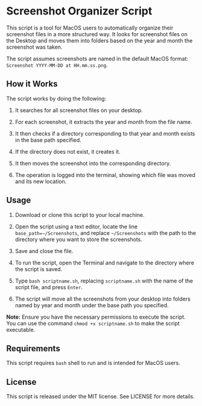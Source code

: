 # Screenshot Organizer Script

This script is a tool for MacOS users to automatically organize their screenshot files in a more structured way. It looks for screenshot files on the Desktop and moves them into folders based on the year and month the screenshot was taken.

The script assumes screenshots are named in the default MacOS format: `Screenshot YYYY-MM-DD at HH.mm.ss.png`.

## How it Works

The script works by doing the following:

1. It searches for all screenshot files on your desktop.

2. For each screenshot, it extracts the year and month from the file name.

3. It then checks if a directory corresponding to that year and month exists in the base path specified.

4. If the directory does not exist, it creates it.

5. It then moves the screenshot into the corresponding directory.

6. The operation is logged into the terminal, showing which file was moved and its new location.

## Usage

1. Download or clone this script to your local machine.

2. Open the script using a text editor, locate the line `base_path=~/Screenshots`, and replace `~/Screenshots` with the path to the directory where you want to store the screenshots.

3. Save and close the file.

4. To run the script, open the Terminal and navigate to the directory where the script is saved.

5. Type `bash scriptname.sh`, replacing `scriptname.sh` with the name of the script file, and press `Enter`.

6. The script will move all the screenshots from your desktop into folders named by year and month under the base path you specified.

**Note:** Ensure you have the necessary permissions to execute the script. You can use the command `chmod +x scriptname.sh` to make the script executable.

## Requirements

This script requires `bash` shell to run and is intended for MacOS users.

## License

This script is released under the MIT license. See LICENSE for more details.
